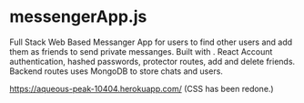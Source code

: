 # messengerApp.js
Full Stack Web Based Messanger App for users to find other users and add them as friends to send private messanges. Built with . React Account authentication, hashed passwords, protector routes, add and delete friends. Backend routes uses MongoDB to store chats and users.

https://aqueous-peak-10404.herokuapp.com/ (CSS has been redone.)
